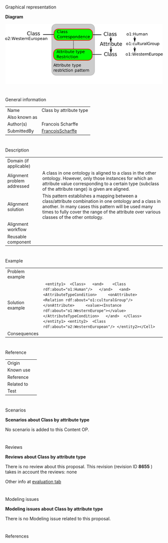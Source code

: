 # 

 Graphical representation



__Diagram__ 





[![Image:Class-by-attribute-type.png](public/images/d/d2/Class-by-attribute-type.png)](../Image/Class-by-attribute-type.png "Image:Class-by-attribute-type.png")





# 

 General information




|  |  |
| --- | --- |
|  Name  |  Class by attribute type  |
|  Also known as  |  |
|  Author(s)  |  Francois Scharffe  |
|  SubmittedBy  | [FrancoisScharffe](../User/FrancoisScharffe "User:FrancoisScharffe")  |



  





# 

 Description




|  |  |
| --- | --- |
|  Domain (if applicable)  |  |
|  Alignment problem addressed  |  A class in one ontology is aligned to a class in the other ontology. However, only those instances for which an attribute value corresponding to a certain type (subclass of the attribute range) is given are aligned.  |
|  Alignment solution  |  This pattern establishes a mapping between a class/attribute combination in one  ontology and a class in another. In many cases this pattern will be used many times to fully cover the range of the attribute over various classes of the other ontology.  |
|  Alignment workflow  |  |
|  Reusable component  |  |



  





# 

 Example




|  |  |
| --- | --- |
|  Problem example  |  |
|  Solution example  |  <Cell> ``` <entity1>  <Class>   <and>    <Class rdf:about="o1:Human"/>   </and>   <and>    <AttributeTypeCondition>     <onAttribute>      <Relation rdf:about="o1:culturalGroup"/>     </onAttribute>     <value><Instance rdf:about="o1:WesternEurope"></value>    </AttributeTypeCondition>   </and>  </Class> </entity1> <entity2>  <Class rdf:about="o2:WesternEuropean"/> </entity2></Cell>``` |
|  Consequences  |  |



  





# 

 Reference




|  |  |
| --- | --- |
|  Origin  |  |
|  Known use  |  |
|  Reference  |  |
|  Related to  |  |
|  Test  |  |



  





# 

 Scenarios




__Scenarios about Class by attribute type__ 


 No scenario is added to this Content OP.
 




# 

 Reviews




__Reviews about Class by attribute type__ 


 There is no review about this proposal.
This revision (revision ID
 __8655__ 
 ) takes in account the reviews: none
 



 Other info at
 [evaluation tab](http://ontologydesignpatterns.org/wiki/index.php?title=Submissions:Class_by_attribute_type&action=evaluation "http://ontologydesignpatterns.org/wiki/index.php?title=Submissions:Class_by_attribute_type&action=evaluation") 





  





# 

 Modeling issues




__Modeling issues about Class by attribute type__ 


 There is no Modeling issue related to this proposal.
 




  





# 

 References